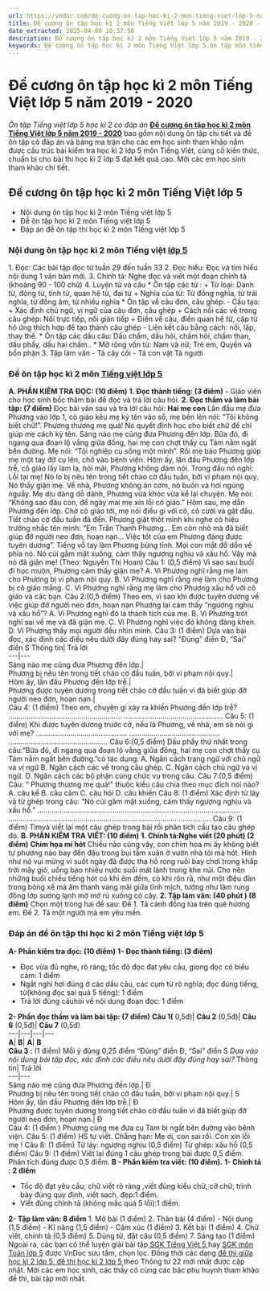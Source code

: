 ```yaml
---
url: https://vndoc.com/de-cuong-on-tap-hoc-ki-2-mon-tieng-viet-lop-5-nam-2019-2020-200314
title: Đề cương ôn tập học kì 2 môn Tiếng Việt lớp 5 năm 2019 - 2020 - Ôn tập Tiếng việt lớp 5 học kì 2 có đáp án - VnDoc.com
date_extracted: 2025-04-08 10:37:58
description: Đề cương ôn tập học kì 2 môn Tiếng Việt lớp 5 năm 2019 - 2020 là tài liệu tham khảo hữu ích giúp các bạn học sinh ôn tập các dạng bài tập môn Tiếng Việt lớp 5, chuẩn bị cho kì thi học kì 2 hiệu quả nhất.
keywords: Đề cương ôn tập học kì 2 môn Tiếng Việt lớp 5,ôn tập môn tiếng Việt lớp 5,ôn thi học kì 2 môn tiếng việt lớp 5,đề cương ôn thi học kì 2 lớp 5 môn tiếng việt,ôn tập học kì 2 môn tiếng việt lớp 5,đề thi học kì 2 môn tiếng việt lớp 5,đề thi học kì 2 lớp 5,Ôn tập Tiếng việt lớp 5 học kì 2 có đáp án
---
```


# Đề cương ôn tập học kì 2 môn Tiếng Việt lớp 5 năm 2019 - 2020
 _Ôn tập Tiếng việt lớp 5 học kì 2 có đáp án_
[**Đề cương ôn tập học kì 2 môn Tiếng Việt lớp 5 năm 2019 - 2020**](<https://vndoc.com/de-cuong-on-tap-hoc-ki-2-mon-tieng-viet-lop-5-nam-2019-2020-200314>) bao gồm nội dung ôn tập chi tiết và đề ôn tập có đáp án và bảng ma trận cho các em học sinh tham khảo nắm được cấu trúc bài kiểm tra học kì 2 lớp 5 môn Tiếng Việt, củng cố kiến thức, chuẩn bị cho bài thi học kì 2 lớp 5 đạt kết quả cao. Mời các em học sinh tham khảo chi tiết.
## Đề cương ôn tập học kì 2 môn Tiếng Việt lớp 5
  * Nội dung ôn tập học kì 2 môn Tiếng việt lớp 5
  * Đề ôn tập học kì 2 môn Tiếng việt lớp 5
  * Đáp án đề ôn tập thi học kì 2 môn Tiếng việt lớp 5

### Nội dung ôn tập học kì 2 môn Tiếng việt [lớp 5](<https://vndoc.com/tai-lieu-hoc-tap-lop5>)
1\. Đọc: Các bài tập đọc từ tuần 29 đến tuần 33
2\. Đọc hiểu: Đọc và tìm hiểu nội dung 1 văn bản mới.
3\. Chính tả: Nghe đọc và viết một đoạn chính tả \(khoảng 90 - 100 chữ\)
4\. Luyện từ và câu
\* Ôn tập các từ :
\+ Từ loại: Danh từ, động từ, tính từ, quan hệ từ, đại từ
\+ Nghĩa của từ: Từ đồng nghĩa, từ trái nghĩa, từ đồng âm, từ nhiều nghĩa
\* Ôn tập về câu đơn, câu ghép:
\- Cấu tạo:
\+ Xác định chủ ngữ, vị ngữ của câu đơn, câu ghép
\+ Cách nối các vế trong câu ghép: Nối trực tiếp, nối gián tiếp
\+ Điền vế câu, điền quan hệ từ, cặp từ hô ứng thích hợp để tạo thành câu ghép
\- Liên kết câu bằng cách: nối, lặp, thay thế.
\* Ôn tập các dấu câu: Dấu chấm, dấu hỏi, chấm hỏi, chấm than, dấu phẩy, dấu hai chấm..
\* Mở rộng vốn từ: Nam và nữ; Trẻ em, Quyền và bổn phận
3\. Tập làm văn
\- Tả cây cối
\- Tả con vật
Tả người
### Đề ôn tập học kì 2 môn [Tiếng việt lớp 5](<https://vndoc.com/giai-vo-bai-tap-tieng-viet5>)
**A. PHẦN KIỂM TRA ĐỌC: \(10 điểm\)**
**1\. Đọc thành tiếng: \(3 điểm\)**
\- Giáo viên cho học sinh bốc thăm bài để đọc và trả lời câu hỏi.
**2\. Đọc thầm và làm bài tập: \(7 điểm\)**
Đọc bài văn sau và trả lời câu hỏi:
**Hai mẹ con**
Lần đầu mẹ đưa Phương vào lớp 1, cô giáo kêu mẹ ký tên vào sổ, mẹ bẽn lẽn nói: “Tôi không biết chữ\!”. Phương thương mẹ quá\! Nó quyết định học cho biết chữ để chỉ giúp mẹ cách ký tên.
Sáng nào mẹ cũng đưa Phương đến lớp. Bữa đó, đi ngang qua đoạn lộ vắng giữa đồng, hai mẹ con chợt thấy cụ Tám nằm ngất bên đường. Mẹ nói: “Tội nghiệp cụ sống một mình”. Rồi mẹ bảo Phương giúp mẹ một tay đỡ cụ lên, chở vào bệnh viện.
Hôm ấy, lần đầu Phương đến lớp trễ, cô giáo lấy làm lạ, hỏi mãi, Phương không dám nói. Trong đầu nó nghĩ: Lỗi tại mẹ\! Nó lo bị nêu tên trong tiết chào cờ đầu tuần, bởi vi phạm nội quy. Nó thấy giận mẹ. Về nhà, Phương không ăn cơm, nó buồn và hơi ngúng nguẩy. Mẹ dịu dàng dỗ dành, Phương vừa khóc vừa kể lại chuyện. Mẹ nói: “Không sao đâu con, để ngày mai mẹ xin lỗi cô giáo.”
Hôm sau, mẹ dẫn Phương đến lớp. Chờ cô giáo tới, mẹ nói điều gì với cô, cô cười và gật đầu. Tiết chào cờ đầu tuần đã đến. Phương giật thót mình khi nghe cô hiệu trưởng nhắc tên mình: “Em Trần Thanh Phương… Em còn nhỏ mà đã biết giúp đỡ người neo đơn, hoạn nạn… Việc tốt của em Phương đáng được tuyên dương”.
Tiếng vỗ tay làm Phương bừng tỉnh. Mọi con mắt đổ dồn về phía nó. Nó cúi gằm mặt xuống, cảm thấy ngượng nghịu và xấu hổ. Vậy mà nó đã giận mẹ\!
\(Theo: Nguyễn Thị Hoan\)
Câu 1: \(0,5 điểm\) Vì sao sau buổi đi học muộn, Phương cảm thấy giận mẹ?
A. Vì Phương nghĩ rằng mẹ làm cho Phương bị vi phạm nội quy.
B. Vì Phương nghĩ rằng mẹ làm cho Phương bị cô giáo mắng.
C. Vì Phương nghĩ rằng mẹ làm cho Phương xấu hổ với cô giáo và các bạn.
Câu 2:\(0,5 điểm\) Theo em, vì sao khi được tuyên dương về việc giúp đỡ người neo đơn, hoạn nạn Phương lại cảm thấy “ngượng nghịu và xấu hổ”?
A. Vì Phương nghĩ đó là thành tích của mẹ.
B. Vì Phương trót nghĩ sai về mẹ và đã giận mẹ.
C. Vì Phương nghĩ việc đó không đáng khen.
D. Vì Phương thấy mọi người đều nhìn mình.
Câu 3: \(1 điểm\) Dựa vào bài đọc, xác định các điều nêu dưới đây đúng hay sai?
“Đúng” điền Đ, “Sai” điền S
Thông tin| Trả lời  
---|---  
Sáng nào mẹ cũng đưa Phương đến lớp.|   
Phương bị nêu tên trong tiết chào cờ đầu tuần, bởi vi phạm nội quy.|   
Hôm ấy, lần đầu Phương đến lớp trễ.|   
Phương được tuyên dương trong tiết chào cờ đầu tuần vì đã biết giúp đỡ người neo đơn, hoạn nạn.|   
Câu 4: \(1 điểm\) Theo em, chuyện gì xảy ra khiến Phương đến lớp trễ?
....…………………………………………….
………………………………………….
Câu 5: \(1 điểm\) Khi được tuyên dương trước cờ, nếu là Phương, về nhà, em sẽ nói gì với mẹ?
………………………………………
………………………………………
………………………………………….
Câu 6:\(0,5 điểm\) Dấu phẩy thứ nhất trong câu:“Bữa đó, đi ngang qua đoạn lộ vắng giữa đồng, hai mẹ con chợt thấy cụ Tám nằm ngất bên đường.”có tác dụng:
A. Ngăn cách trạng ngữ với chủ ngữ và vị ngữ
B. Ngăn cách các vế trong câu ghép.
C. Ngăn cách chủ ngữ và vị ngữ.
D. Ngăn cách các bộ phận cùng chức vụ trong câu.
Câu 7:\(0,5 điểm\) Câu: “ Phương thương mẹ quá\!” thuộc kiểu câu chia theo mục đích nói nào?
A. câu kể
B. câu cảm
C. câu hỏi
D. câu khiến
Câu 8: \(1 điểm\) Xác định từ láy và từ ghép trong câu:
“Nó cúi gằm mặt xuống, cảm thấy ngượng nghịu và xấu hổ.”
……………………………………………………………………………………….
……………………………………………………………………………………….
Câu 9: \(1 điểm\) Tìmvà viết lại một câu ghép trong bài rồi phân tích cấu tạo câu ghép đó.
**B. PHẦN KIỂM TRA VIẾT: \(10 điểm\)**
**1\. Chính tả:Nghe viết \(20 phút\) \(2 điểm\)**
**Chim họa mi hót**
Chiều nào cũng vậy, con chim họa mi ấy không biết tự phương nào bay đến đậu trong bụi tầm xuân ở vườn nhà tôi mà hót.
Hình như nó vui mừng vì suốt ngày đã được tha hồ rong ruổi bay chơi trong khắp trời mây gió, uống bao nhiêu nước suối mát lành trong khe núi. Cho nên những buổi chiều tiếng hót có khi êm đềm, có khi rộn rã, như một điệu đàn trong bóng xế mà âm thanh vang mãi giữa tĩnh mịch, tưởng như làm rung động lớp sương lạnh mờ mờ rủ xuống cỏ cây.
**2\. Tập làm văn: \(40 phút \) \(8 điểm\)**
Chọn một trong hai đề sau:
Đề 1. Tả cánh đồng lúa trên quê hương em.
Đề 2. Tả một người mà em yêu mến.
### Đáp án đề ôn tập thi học kì 2 môn Tiếng việt lớp 5
**A- Phần kiểm tra đọc: \(10 điểm\)**
**1- Đọc thành tiếng: \(3 điểm\)**
  * Đọc vừa đủ nghe, rõ ràng; tốc độ đọc đạt yêu cầu, giọng đọc có biểu cảm: 1 điểm
  * Ngắt nghỉ hơi đúng ở các dấu câu, các cụm từ rõ nghĩa; đọc đúng tiếng, từ\(không đọc sai quá 5 tiếng\): 1 điểm
  * Trả lời đúng câuhỏi về nội dung đoạn đọc: 1 điểm

**2- Phần đọc thầm và làm bài tập: \(7 điểm\)**
**Câu 1\(** 0,5đ\)| **Câu 2** \(0,5đ\)| **Câu 6** \(0,5đ\)| **Câu 7** \(0,5đ\)  
---|---|---|---  
**A**| **B**| **A**| **B**  
**Câu 3 :** \(1 điểm\) Mỗi ý đúng 0,25 điểm
“Đúng” điền Đ, “Sai” điền S
 _Dựa vào nội dung bài tập đọc, xác định các điều nêu dưới đây đúng hay sai?_
Thông tin| Trả lời  
---|---  
Sáng nào mẹ cũng đưa Phương đến lớp.| Đ  
Phương bị nêu tên trong tiết chào cờ đầu tuần, bởi vi phạm nội quy.| S  
Hôm ấy, lần đầu Phương đến lớp trễ.| Đ  
Phương được tuyên dương trong tiết chào cờ đầu tuần vì đã biết giúp đỡ người neo đơn, hoạn nạn.| Đ  
Câu 4: \(1 điểm \) Phương cùng mẹ đưa cụ Tám bị ngất bên đường vào bệnh viện.
Câu 5: \(1 điểm\) HS tự viết. Chẳng hạn: Mẹ ơi, con sai rồi. Con xin lỗi mẹ \!
Câu 8: \(1 điểm\) Từ láy: ngượng nghịu \(0,5 điểm\)
Từ ghép: xấu hổ \(0,5 điểm\)
Câu 9: \(1 điểm\) Viết lại đúng 1 câu ghép trong bài được 0,5 điểm.
Phân tích đúng được 0,5 điểm.
**B - Phần kiểm tra viết: \(10 điểm\).**
**1- Chính tả : 2 điểm**
  * Tốc độ đạt yêu cầu; chữ viết rõ ràng ,viết đúng kiểu chữ, cỡ chữ; trình bày đúng quy định, viết sạch, đẹp:1 điểm.
  * Viết đúng chính tả \(không mắc quá 5 lỗi\):1 điểm.

**2- Tập làm văn: 8 điểm**
1\. Mở bài \(1 điểm\)
2\. Thân bài \(4 điểm\)
\- Nội dung \(1,5 điểm\)
\- Kĩ năng \(1,5 điểm\)
\- Cảm xúc \(1 điểm\)
3\. Kết bài \(1 điểm\)
4\. Chữ viết, chính tả \(0,5 điểm\)
5\. Dùng từ, đặt câu \(0,5 điểm\)
7\. Sáng tạo \(1 điểm\)
Ngoài ra, các bạn có thể luyện giải bài tập[ SGK Tiếng Việt 5 ](<https://vndoc.com/tieng-viet-lop5>)hay [SGK môn Toán lớp 5](<https://vndoc.com/toan-lop5>) được VnDoc sưu tầm, chọn lọc. Đồng thời các dạng [đề thi giữa học kì 2 lớp 5, ](<https://vndoc.com/de-thi-giua-ki-2-lop5>)[đề thi học kì 2 lớp 5 ](<https://vndoc.com/de-thi-hoc-ki-2-lop5>)theo Thông tư 22 mới nhất được cập nhật. Mời các em học sinh, các thầy cô cùng các bậc phụ huynh tham khảo đề thi, bài tập mới nhất.

